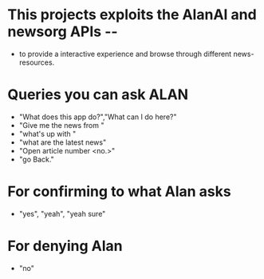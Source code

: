 # This projects exploits the AlanAI and newsorg APIs --

- to provide a interactive experience and browse through different news-resources.

# Queries you can ask ALAN

- "What does this app do?","What can I do here?"
- "Give me the news from <source>"
- "what\'s up with <term>"
- "what are the latest news"
- "Open article number <no.>"
- "go Back."

# For confirming to what Alan asks

- "yes", "yeah", "yeah sure"

# For denying Alan

- "no"

